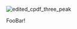 ![edited_cpdf_three_peak](https://github.com/user-attachments/assets/ffa0c0d5-bfd9-4986-9acf-f3a94a0340cd)

FooBar!
